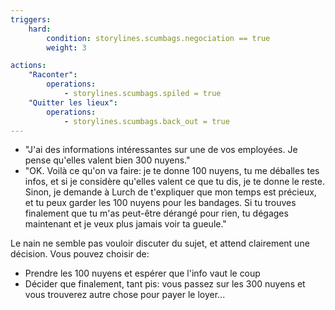 ```yaml
---
triggers:
    hard:
        condition: storylines.scumbags.negociation == true
        weight: 3

actions:
    "Raconter": 
        operations:
            - storylines.scumbags.spiled = true
    "Quitter les lieux":
        operations:
            - storylines.scumbags.back_out = true
---
```


- "J'ai des informations intéressantes sur une de vos employées. Je pense qu'elles valent bien 300 nuyens."
- "OK. Voilà ce qu'on va faire: je te donne 100 nuyens, tu me déballes tes infos, et si je considère qu'elles valent ce que tu dis, je te donne le reste. Sinon, je demande à Lurch de t'expliquer que mon temps est précieux, et tu peux garder les 100 nuyens pour les bandages. Si tu trouves finalement que tu m'as peut-être dérangé pour rien, tu dégages maintenant et je veux plus jamais voir ta gueule."

Le nain ne semble pas vouloir discuter du sujet, et attend clairement une décision. Vous pouvez choisir de:
  * Prendre les 100 nuyens et espérer que l'info vaut le coup
  * Décider que finalement, tant pis: vous passez sur les 300 nuyens et vous trouverez autre chose pour payer le loyer...
